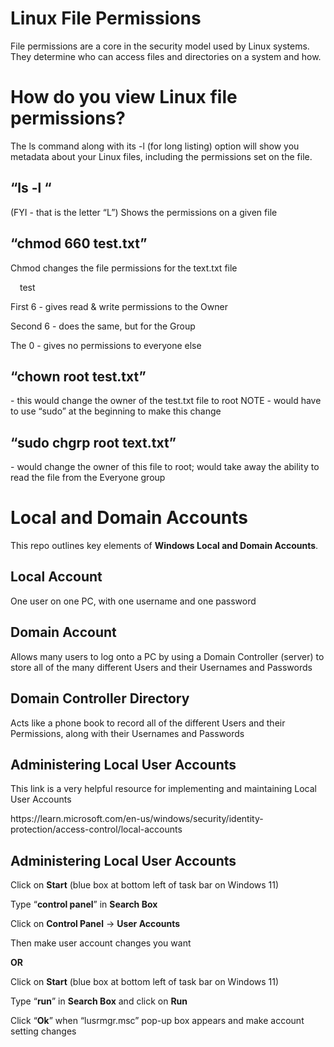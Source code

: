 <h1>Linux File Permissions</h1>
File permissions are a core in the security model used by Linux systems. They determine who can access files and directories on a system and how</b>.<br/>
<h1>How do you view Linux file permissions?</h1>
The ls command along with its -l (for long listing) option will show you metadata about your Linux files, including the permissions set on the file</b>.<br/>
	<h2>“ls -l “</h2> (FYI - that is the letter “L”) 
 Shows the permissions on a given file</h2>
	<h2>“chmod 660 test.txt”</h2> 
 Chmod changes the file permissions for the text.txt file</h2>
 <p style="margin-left: 15px;">test</p>
		<p>First 6 - gives read & write permissions to the Owner</p>
		<p>Second 6 - does the same, but for the Group</p>
		<p>The 0 - gives no permissions to everyone else</p>
	<h2>“chown root test.txt”</h2> - this would change the owner of the test.txt file to root</h2>
		NOTE - would have to use “sudo” at the beginning to make this change
	<h2>“sudo chgrp root text.txt”</h2> - would change the owner of this file to root; would take away 
the ability to read the file from the Everyone group</h2>



<h1>Local and Domain Accounts</h1>
This repo outlines key elements of <b>Windows Local and Domain Accounts</b>.<br/>
	<h2>Local Account</h2> 
 		One user on one PC, with one username and one password</h2>
	<h2>Domain Account</h2> 
 		Allows many users to log onto a PC by using a Domain Controller (server) to store all of the many different Users and their Usernames and Passwords</h2>
	<h2>Domain Controller Directory</h2> 
 		Acts like a phone book to record all of the different Users and their Permissions, along with their Usernames and Passwords</h2>
	<h2>Administering Local User Accounts</h2>	
 		This link is a very helpful resource for implementing and maintaining Local User Accounts</h2>
   		<p>https://learn.microsoft.com/en-us/windows/security/identity-protection/access-control/local-accounts</p>
	<h2>Administering Local User Accounts</h2>
		<p>Click on <b>Start</b> (blue box at bottom left of task bar on Windows 11)</p>
		<p>Type “<b>control panel</b>” in <b>Search Box</b></p>
		<p>Click on <b>Control Panel</b> -> <b>User Accounts</b></p>
		<p>Then make user account changes you want</p>
    	<b><p>OR</b></p>
		<p>Click on <b>Start</b> (blue box at bottom left of task bar on Windows 11)</p>
		<p>Type “<b>run</b>” in <b>Search Box</b> and click on <b>Run</b></p>
		<p>Click “<b>Ok</b>” when “lusrmgr.msc” pop-up box appears and make account setting changes</p>
